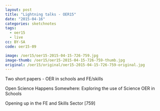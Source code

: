 ```yaml
---
layout: post
title: "Lightning talks - OER15"
date: "2015-04-16"
categories: sketchnotes
tags:
  - oer15
  - live
cc: BY-SA
code: oer15-09

image: /oer15/oer15-2015-04-15-726-759.jpg
image-thumb: /oer15/oer15-2015-04-15-726-759-thumb.jpg
original: /oer15/original/oer15-2015-04-15-726-759-original.jpg
---
```

Two short papers - OER in schools and FE/skills

Open Science Happens Somewhere: Exploring the use of Science OER in Schools

Opening up in the FE and Skills Sector [759]
